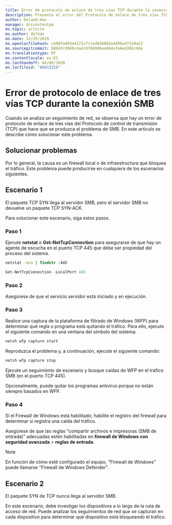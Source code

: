 ```yaml
---
title: Error de protocolo de enlace de tres vías TCP durante la conexión SMB
description: Presenta el error del Protocolo de enlace de tres vías TCP durante la conexión SMB.
author: Deland-Han
manager: dcscontentpm
ms.topic: article
ms.author: delhan
ms.date: 12/25/2019
ms.openlocfilehash: cb88fa89344172cfc1ed036865a4496ed73e9a22
ms.sourcegitcommit: b00d7c8968c4adc8f699dbee694afe6ed36bc9de
ms.translationtype: MT
ms.contentlocale: es-ES
ms.lasthandoff: 04/08/2020
ms.locfileid: "80815328"
---
```

# <a name="tcp-three-way-handshake-failure-during-smb-connection"></a>Error de protocolo de enlace de tres vías TCP durante la conexión SMB

Cuando se analiza un seguimiento de red, se observa que hay un error de protocolo de enlace de tres vías del Protocolo de control de transmisión (TCP) que hace que se produzca el problema de SMB. En este artículo se describe cómo solucionar este problema.

## <a name="troubleshooting"></a>Solucionar problemas

Por lo general, la causa es un firewall local o de infraestructura que bloquea el tráfico. Este problema puede producirse en cualquiera de los escenarios siguientes.

## <a name="scenario-1"></a>Escenario 1

El paquete TCP SYN llega al servidor SMB, pero el servidor SMB no devuelve un paquete TCP SYN-ACK.

Para solucionar este escenario, siga estos pasos.

### <a name="step-1"></a>Paso 1

Ejecute **netstat** o **Get-NetTcpConnection** para asegurarse de que hay un agente de escucha en el puerto TCP 445 que debe ser propiedad del proceso del sistema.

```cmd
netstat -ano | findstr :445
```

```PowerShell
Get-NetTcpConnection -LocalPort 445
```

### <a name="step-2"></a>Paso 2

Asegúrese de que el servicio servidor está iniciado y en ejecución.

### <a name="step-3"></a>Paso 3

Realice una captura de la plataforma de filtrado de Windows (WFP) para determinar qué regla o programa está quitando el tráfico. Para ello, ejecute el siguiente comando en una ventana del símbolo del sistema:

```cmd
netsh wfp capture start
```

Reproduzca el problema y, a continuación, ejecute el siguiente comando:

```cmd
netsh wfp capture stop
```

Ejecute un seguimiento de escenario y busque caídas de WFP en el tráfico SMB (en el puerto TCP 445).

Opcionalmente, puede quitar los programas antivirus porque no están siempre basados en WFP.

### <a name="step-4"></a>Paso 4

Si el Firewall de Windows está habilitado, habilite el registro del firewall para determinar si registra una caída del tráfico.

Asegúrese de que las reglas "compartir archivos e impresoras (SMB de entrada)" adecuadas estén habilitadas en **firewall de Windows con seguridad avanzada** \> **reglas de entrada**.

> [!NOTE]
> En función de cómo esté configurado el equipo, "Firewall de Windows" puede llamarse "Firewall de Windows Defender".

## <a name="scenario-2"></a>Escenario 2

El paquete SYN de TCP nunca llega al servidor SMB.

En este escenario, debe investigar los dispositivos a lo largo de la ruta de acceso de red. Puede analizar los seguimientos de red que se capturan en cada dispositivo para determinar qué dispositivo está bloqueando el tráfico.
